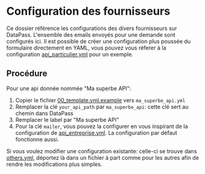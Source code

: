 # Configuration des fournisseurs

Ce dossier référence les configurations des divers fournisseurs sur DataPass.
L'ensemble des emails envoyés pour une demande sont configurés ici. Il est
possible de créer une configuration plus poussée du formulaire directement en
YAML, vous pouvez vous réferer à la configuration
[api\_particulier.yml](api_particulier.yml) pour un exemple.

## Procédure

Pour une api donnée nommée "Ma superbe API":

1. Copier le fichier [00_template.yml.example](00_template.yml.example) vers
   `ma_superbe_api.yml`
1. Remplacer la clé `your_api_path` par `ma_superbe_api`: cette clé sert au
   chemin dans DataPass
1. Remplacer le label par "Ma superbe API"
1. Pour la clé `mailer`, vous pouvez la configurer en vous inspirant de la
   configuration de [api\_entreprise.yml](api_entreprise.yml). La configuration
   par défaut fonctionne aussi.

Si vous voulez modifier une configuration existante: celle-ci se trouve dans
[others.yml](others.yml), déportez là dans un fichier à part comme pour les
autres afin de rendre les modifications plus simples.
